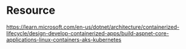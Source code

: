 # Resource
https://learn.microsoft.com/en-us/dotnet/architecture/containerized-lifecycle/design-develop-containerized-apps/build-aspnet-core-applications-linux-containers-aks-kubernetes
